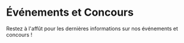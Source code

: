 # Événements et Concours

Restez à l'affût pour les dernières informations sur nos événements et concours !

